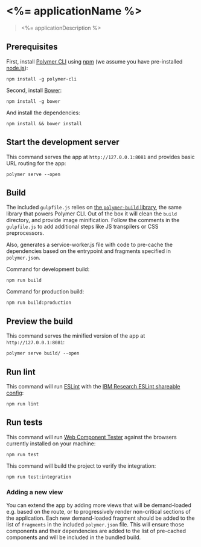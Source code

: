 # <%= applicationName %>

> <%= applicationDescription %>

## Prerequisites

First, install [Polymer CLI](https://github.com/Polymer/polymer-cli) using
[npm](https://www.npmjs.com) (we assume you have pre-installed [node.js](https://nodejs.org)):

    npm install -g polymer-cli

Second, install [Bower](https://bower.io):

    npm install -g bower

And install the dependencies:

    npm install && bower install

## Start the development server

This command serves the app at `http://127.0.0.1:8081` and provides basic URL
routing for the app:

    polymer serve --open

## Build

The included `gulpfile.js` relies on [the `polymer-build` library](https://github.com/Polymer/polymer-build),
the same library that powers Polymer CLI. Out of the box it will clean the
`build` directory, and provide image minification. Follow the comments in the
`gulpfile.js` to add additional steps like JS transpilers or CSS preprocessors.

Also, generates a service-worker.js file with code to pre-cache the dependencies
based on the entrypoint and fragments specified in `polymer.json`.

Command for development build:

    npm run build

Command for production build:

    npm run build:production

## Preview the build

This command serves the minified version of the app at `http://127.0.0.1:8081`:

    polymer serve build/ --open

## Run lint

This command will run [ESLint](https://github.com/eslint/eslint) with the
[IBM Research ESLint shareable config](https://github.com/IBMResearch/eslint-config-ibmresearch):

    npm run lint

## Run tests

This command will run [Web Component Tester](https://github.com/Polymer/web-component-tester)
against the browsers currently installed on your machine:

    npm run test

This command will build the project to verify the integration:

    npm run test:integration

### Adding a new view

You can extend the app by adding more views that will be demand-loaded
e.g. based on the route, or to progressively render non-critical sections of the
application. Each new demand-loaded fragment should be added to the list of
`fragments` in the included `polymer.json` file. This will ensure those
components and their dependencies are added to the list of pre-cached components
and will be included in the bundled build.
